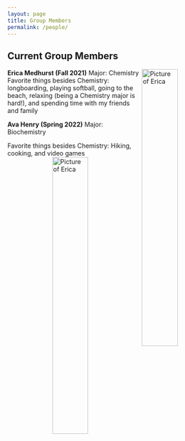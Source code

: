 ```yaml
---
layout: page
title: Group Members
permalink: /people/
---
```


## Current Group Members

**Erica Medhurst (Fall 2021)**
<img src="{{site.baseurl}}/images/EMedhurst1.jpg" alt="Picture of Erica" height="40%" width="40%" style="float: right; margin-top: 0px; margin-left: 10px margin-bottom: 10px" />
Major: Chemistry 
Favorite things besides Chemistry: longboarding, playing softball, going to the beach, relaxing (being a Chemistry major is hard!), and spending time with my friends and family

**Ava Henry (Spring 2022)**
Major: Biochemistry

Favorite things besides Chemistry: Hiking, cooking, and video games <img src="{{site.baseurl}}/images/AHenry1.jpg" alt="Picture of Erica" height="40%" width="40%" style="float: right; margin-top: 0px; margin-left: 10px margin-bottom: 10px" />
